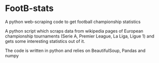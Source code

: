 # FootB-stats
A python web-scraping code to get football championship statistics

A python script which scraps data from wikipedia pages of European championship tournaments (Serie A, Premier League, La Liga, Ligue 1) and gets some interesting statistics out of it. 

The code is written in python and relies on BeautifulSoup, Pandas and numpy
